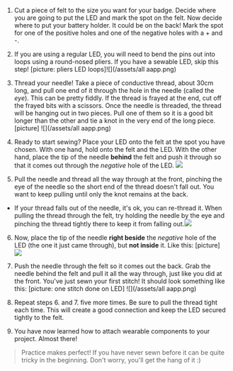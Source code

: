 1. Cut a piece of felt to the size you want for your badge. Decide where you are going to put the LED and mark the spot on the felt. Now decide where to put your battery holder. It could be on the back! Mark the spot for one of the positive holes and one of the negative holes with a + and -.

2. If you are using a regular LED, you will need to bend the pins out into loops using a round-nosed pliers. If you have a sewable LED, skip this step!
[picture: pliers LED loops]![](/assets/all aapp.png)

3. Thread your needle! Take a piece of conductive thread, about 30cm long, and pull one end of it through the hole in the needle (called the *eye*). This can be pretty fiddly. If the thread is frayed at the end, cut off the frayed bits with a scissors. Once the needle is threaded, the thread will be hanging out in two pieces. Pull one of them so it is a good bit longer than the other and tie a knot in the very end of the long piece.
[picture] ![](/assets/all aapp.png)

4. Ready to start sewing? Place your LED onto the felt at the spot you have chosen. With one hand, hold onto the felt and the LED. With the other hand, place the tip of the needle **behind** the felt and push it through so that it comes out through the *negative* hole of the LED. 
![](/assets/needle_through_LED_100_179_650.png)

5. Pull the needle and thread all the way through at the front, pinching the eye of the needle so the short end of the thread doesn't fall out. You want to keep pulling until only the knot remains at the back.
 * If your thread falls out of the needle, it's ok, you can re-thread it. When pulling the thread through the felt, try holding the needle by the eye and pinching the thread tightly there to keep it from falling out.![](/assets/pull_thread_through_100_239_650.png)

6. Now, place the tip of the needle **right beside** the *negative* hole of the LED (the one it just came through), but **not inside** it. Like this:
[picture] ![](/assets/needle_next_to_LED_100_180_650.png)

7. Push the needle through the felt so it comes out the back. Grab the needle behind the felt and pull it all the way through, just like you did at the front. You've just sewn your first stitch! It should look something like this:
[picture: one stitch done on LED] ![](/assets/all aapp.png)

8. Repeat steps 6. and 7. five more times. Be sure to pull the thread tight each time. This will create a good connection and keep the LED secured tightly to the felt.

9. You have now learned how to attach wearable components to your project. Almost there!

> Practice makes perfect! If you have never sewn before it can be quite tricky in the beginning. Don't worry, you'll get the hang of it :)
